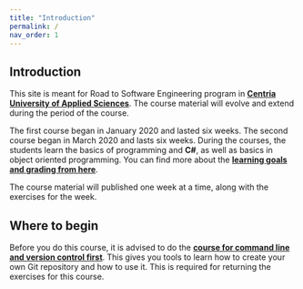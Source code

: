 ```yaml
---
title: "Introduction"
permalink: /
nav_order: 1
---
```


## Introduction

This site is meant for Road to Software Engineering program in [**Centria University of Applied Sciences**](https://web.centria.fi/en). The course material will evolve and extend during the period of the course.

The first course began in January 2020 and lasted six weeks. The second course began in March 2020 and lasts six weeks. During the courses, the students learn the basics of programming and **C#**, as well as basics in object oriented programming. You can find more about the [**learning goals and grading from here**](part0).

The course material will published one week at a time, along with the exercises for the week.

## Where to begin

Before you do this course, it is advised to do the [**course for command line and version control first**](https://centria.github.io/console/). This gives you tools to learn how to create your own Git repository and how to use it. This is required for returning the exercises for this course.